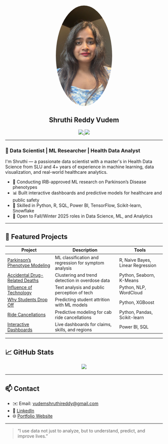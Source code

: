 <p align="center">
  <img src="profile.jpg" width="180" style="border-radius: 50%;">
</p>

<h2 align="center">Shruthi Reddy Vudem</h2>

<p align="center">
  <a href="https://v0-open-vercel-app.vercel.app/" target="_blank">
    <img src="https://img.shields.io/badge/🌐-My%20Portfolio-blue?style=for-the-badge" />
  </a>
  <a href="https://www.linkedin.com/in/shruthireddyvudem/" target="_blank">
    <img src="https://img.shields.io/badge/🔗-LinkedIn-blueviolet?style=for-the-badge" />
  </a>
</p>

---

### 💼 Data Scientist | ML Researcher | Health Data Analyst

I'm Shruthi — a passionate data scientist with a master's in Health Data Science from SLU and 4+ years of experience in machine learning, data visualization, and real-world healthcare analytics.

- 🔬 Conducting IRB-approved ML research on Parkinson’s Disease phenotypes  
- 📊 Built interactive dashboards and predictive models for healthcare and public safety  
- 🧠 Skilled in Python, R, SQL, Power BI, TensorFlow, Scikit-learn, Snowflake  
- 💼 Open to Fall/Winter 2025 roles in Data Science, ML, and Analytics  

---

## 🚀 Featured Projects

| Project | Description | Tools |
|--------|-------------|-------|
| [Parkinson’s Phenotype Modeling](https://github.com/Shruthi973/Parkinsons-phenotype-modeling) | ML classification and regression for symptom analysis | R, Naive Bayes, Linear Regression |
| [Accidental Drug-Related Deaths](https://github.com/Shruthi973/ACCIDENTAL_DRUG_RELATEDDEALTHS) | Clustering and trend detection in overdose data | Python, Seaborn, K-Means |
| [Influence of Technology](https://github.com/Shruthi973/INFLUENCE-OF-TECHNOLOGY) | Text analysis and public perception of tech | Python, NLP, WordCloud |
| [Why Students Drop Off](https://github.com/Shruthi973/WHY-STUDENTS-DROP-OFF-) | Predicting student attrition with ML models | Python, XGBoost |
| [Ride Cancellations](https://github.com/Shruthi973/RIDE-CANCELLATIONS) | Predictive modeling for cab ride cancellations | Python, Pandas, Scikit-learn |
| [Interactive Dashboards](https://github.com/Shruthi973/DASHBOARDS) | Live dashboards for claims, skills, and regions | Power BI, SQL |

---

## 📈 GitHub Stats

<p align="center">
  <img src="https://github-readme-stats.vercel.app/api?username=Shruthi973&show_icons=true&theme=radical" />
</p>

---

## 📫 Contact

- ✉️ Email: vudemshruthireddy@gmail.com  
- 🔗 [LinkedIn](https://www.linkedin.com/in/shruthireddyvudem/)  
- 🌐 [Portfolio Website](https://v0-open-vercel-app.vercel.app/)

---

> “I use data not just to analyze, but to understand, predict, and improve lives.”
